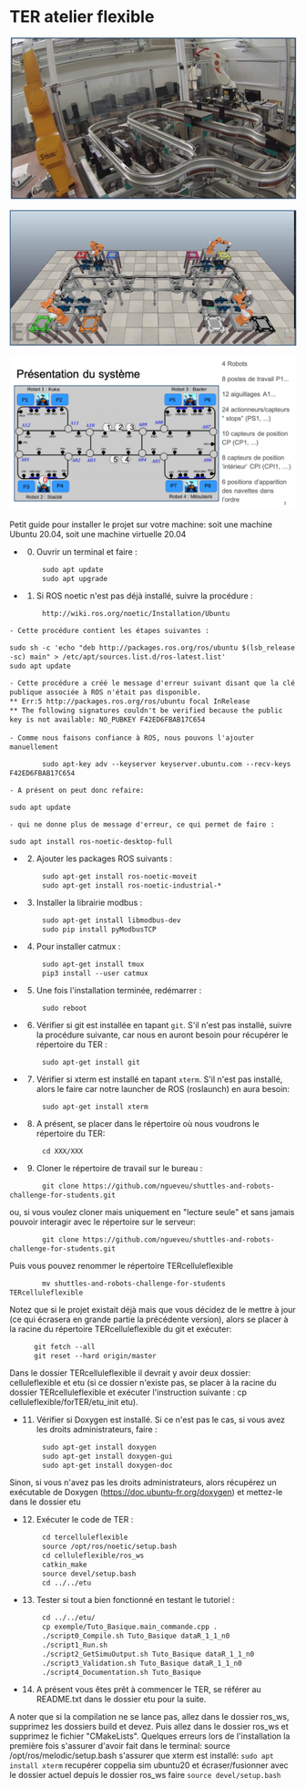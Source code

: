 # TER atelier flexible

![AIP](celluleflexible/Doc/CelluleAIP.png)

![CoppeliaSim](celluleflexible/Doc/CelluleCoppelia.png)

![Schema](celluleflexible/Doc/CelluleSchema.png)

Petit guide pour installer le projet sur votre machine: soit une machine Ubuntu 20.04, soit une machine virtuelle 20.04

- 0) Ouvrir un terminal et faire :
```
		sudo apt update
		sudo apt upgrade
```

- 1) Si ROS noetic n'est pas déjà installé, suivre la procédure :
```
		http://wiki.ros.org/noetic/Installation/Ubuntu
```

	- Cette procédure contient les étapes suivantes :
```
sudo sh -c 'echo "deb http://packages.ros.org/ros/ubuntu $(lsb_release -sc) main" > /etc/apt/sources.list.d/ros-latest.list'
sudo apt update
```

	- Cette procédure a créé le message d'erreur suivant disant que la clé publique associée à ROS n'était pas disponible.
	** Err:5 http://packages.ros.org/ros/ubuntu focal InRelease
	** The following signatures couldn't be verified because the public key is not available: NO_PUBKEY F42ED6FBAB17C654

	- Comme nous faisons confiance à ROS, nous pouvons l'ajouter manuellement
```
		sudo apt-key adv --keyserver keyserver.ubuntu.com --recv-keys F42ED6FBAB17C654
```

	- A présent on peut donc refaire:
```
sudo apt update
```

	- qui ne donne plus de message d'erreur, ce qui permet de faire :
```
sudo apt install ros-noetic-desktop-full
```

- 2) Ajouter les packages ROS suivants :
```
		sudo apt-get install ros-noetic-moveit
		sudo apt-get install ros-noetic-industrial-*
```

- 3) Installer la librairie modbus :
```
		sudo apt-get install libmodbus-dev
		sudo pip install pyModbusTCP
```

- 4) Pour installer catmux :
```
		sudo apt-get install tmux
		pip3 install --user catmux
```

- 5) Une fois l'installation terminée, redémarrer :
```
		sudo reboot
```

- 6) Vérifier si git est installée en tapant `git`. S'il n'est pas installé, suivre la procédure suivante, car nous en auront besoin pour récupérer le répertoire du TER :
```
		sudo apt-get install git
```

- 7) Vérifier si xterm  est installé en tapant `xterm`. S'il n'est pas installé, alors le faire car notre launcher de ROS (roslaunch) en aura besoin:
```
		sudo apt-get install xterm
```

- 8) A présent, se placer dans le répertoire où nous voudrons le répertoire du TER:
```
		cd XXX/XXX
```

- 9) Cloner le répertoire de travail sur le bureau :
```
		git clone https://github.com/ngueveu/shuttles-and-robots-challenge-for-students.git
```

ou, si vous voulez cloner mais uniquement en "lecture seule" et sans jamais pouvoir interagir avec le répertoire sur le serveur:
```
		git clone https://github.com/ngueveu/shuttles-and-robots-challenge-for-students.git
```

Puis vous pouvez renommer le répertoire TERcelluleflexible
```
		mv shuttles-and-robots-challenge-for-students TERcelluleflexible
```

Notez que si le projet existait déjà mais que vous décidez de le mettre à jour (ce qui écrasera en grande partie la précédente version), alors se placer à la racine du répertoire TERcelluleflexible du git et exécuter:

          git fetch --all
          git reset --hard origin/master

Dans le dossier TERcelluleflexible il devrait y avoir deux dossier: celluleflexible et etu (si ce dossier n'existe pas, se placer à la racine du dossier TERcelluleflexible et exécuter l'instruction suivante : cp celluleflexible/forTER/etu_init etu).

- 11) Vérifier si Doxygen est installé. Si ce n'est pas le cas, si vous avez les droits administrateurs, faire :
```
		sudo apt-get install doxygen
		sudo apt-get install doxygen-gui
		sudo apt-get install doxygen-doc
```
Sinon, si vous n'avez pas les droits administrateurs, alors récupérez un exécutable de Doxygen (https://doc.ubuntu-fr.org/doxygen) et mettez-le dans le dossier etu

- 12) Exécuter le code de TER :
```
		cd tercelluleflexible
		source /opt/ros/noetic/setup.bash
		cd celluleflexible/ros_ws
		catkin_make
		source devel/setup.bash
		cd ../../etu
```

- 13) Tester si tout a bien fonctionné en testant le tutoriel :
```
		cd ../../etu/
		cp exemple/Tuto_Basique.main_commande.cpp .
		./script0_Compile.sh Tuto_Basique dataR_1_1_n0
		./script1_Run.sh
		./script2_GetSimuOutput.sh Tuto_Basique dataR_1_1_n0
		./script3_Validation.sh Tuto_Basique dataR_1_1_n0
		./script4_Documentation.sh Tuto_Basique
```

- 14) A présent vous êtes prêt à commencer le TER, se référer au README.txt dans le dossier etu pour la suite.


A noter que si la compilation ne se lance pas, allez dans le dossier ros_ws, supprimez les dossiers build et devez. Puis allez dans le dossier ros_ws et supprimez le fichier "CMakeLists".
Quelques erreurs lors de l'installation la première fois s'assurer d'avoir fait dans le terminal: source /opt/ros/melodic/setup.bash s'assurer que xterm est installé: `sudo apt install xterm`
recupérer coppelia sim ubuntu20 et écraser/fusionner avec le dossier actuel depuis le dossier ros_ws faire `source devel/setup.bash`
